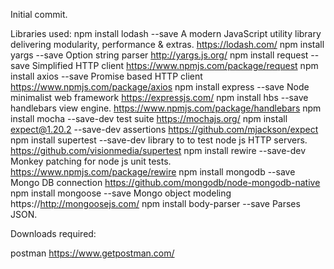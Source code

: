 Initial commit.

Libraries used:
npm install lodash --save           A modern JavaScript utility library delivering modularity, performance & extras.   https://lodash.com/
npm install yargs --save            Option string parser                                                               http://yargs.js.org/
npm install request --save          Simplified HTTP client                                        https://www.npmjs.com/package/request
npm install axios --save            Promise based HTTP client                                     https://www.npmjs.com/package/axios
npm install express --save          Node minimalist web framework                                 https://expressjs.com/
npm install hbs --save              handlebars view engine.                                       https://www.npmjs.com/package/handlebars
npm install mocha --save-dev            test suite                                                https://mochajs.org/
npm install expect@1.20.2 --save-dev    assertions                                                https://github.com/mjackson/expect
npm install supertest --save-dev        library to to test node js HTTP servers.                  https://github.com/visionmedia/supertest
npm install rewire --save-dev           Monkey patching for node js unit tests.                   https://www.npmjs.com/package/rewire
npm install mongodb --save              Mongo DB connection                                       https://github.com/mongodb/node-mongodb-native
npm install mongoose --save             Mongo object modeling                                     https://http://mongoosejs.com/
npm install body-parser --save          Parses JSON.

Downloads required:

postman                                 https://www.getpostman.com/


